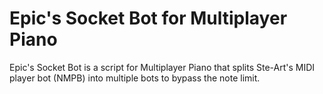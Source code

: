 # Epic's Socket Bot for Multiplayer Piano
Epic's Socket Bot is a script for Multiplayer Piano that splits Ste-Art's MIDI player bot (NMPB) into multiple bots to bypass the note limit.